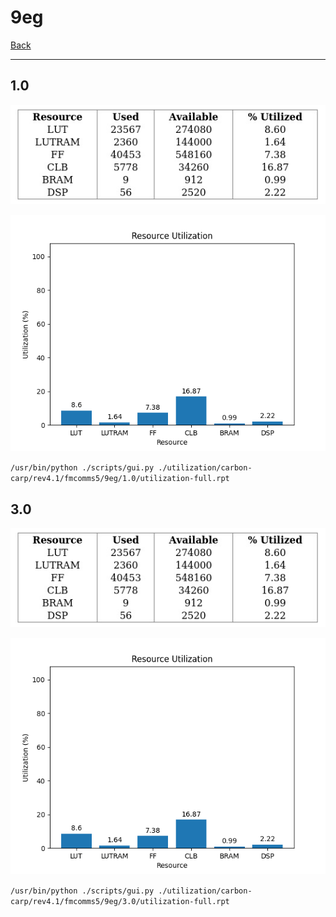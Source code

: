 # 9eg

[Back](<../rev4.1.md>)

---

## 1.0

<p align="center">
	<img src="../../../../../images/carbon-carp/rev4.1/fmcomms5/9eg/1.0/table.jpg" />
</p>

<p align="center">
	<img src="../../../../../images/carbon-carp/rev4.1/fmcomms5/9eg/1.0/graph.png" />
</p>

`/usr/bin/python ./scripts/gui.py ./utilization/carbon-carp/rev4.1/fmcomms5/9eg/1.0/utilization-full.rpt`

## 3.0

<p align="center">
	<img src="../../../../../images/carbon-carp/rev4.1/fmcomms5/9eg/3.0/table.jpg" />
</p>

<p align="center">
	<img src="../../../../../images/carbon-carp/rev4.1/fmcomms5/9eg/3.0/graph.png" />
</p>

`/usr/bin/python ./scripts/gui.py ./utilization/carbon-carp/rev4.1/fmcomms5/9eg/3.0/utilization-full.rpt`

